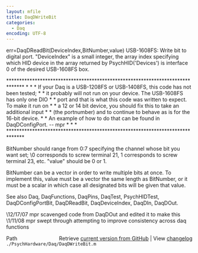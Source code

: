 ```yaml
---
layout: mfile
title: DaqDWriteBit
categories:
  - Daq
encoding: UTF-8
---
```


err=DaqDReadBit(DeviceIndex,BitNumber,value)
USB-1608FS: Write bit to digital port.
"DeviceIndex" is a small integer, the array index specifying which HID
      device in the array returned by PsychHID('Devices') is interface 0
      of the desired USB-1608FS box.

\*\*\*\*\*\*\*\*\*\*\*\*\*\*\*\*\*\*\*\*\*\*\*\*\*\*\*\*\*\*\*\*\*\*\*\*\*\*\*\*\*\*\*\*\*\*\*\*\*\*\*\*\*\*\*\*\*\*\*\*\*\*\*\*\*\*\*\*\*\*\*\*\*\*\*\*\*\*
\*                                                                            \*
\* If your Daq is a USB-1208FS or USB-1408FS, this code has not been tested;  \*
\* it probably will not run on your device.  The USB-1608FS has only one DIO  \*
\* port and that is what this code was written to expect.  To make it run on  \*
\* a 12 or 14 bit device, you should fix this to take an additional input     \*
\* (the portnumber) and to continue to behave as is for the 16-bit device.    \*
\* An example of how to do that can be found in DaqDConfigPort.  -- mpr       \*
\*                                                                            \*
\*\*\*\*\*\*\*\*\*\*\*\*\*\*\*\*\*\*\*\*\*\*\*\*\*\*\*\*\*\*\*\*\*\*\*\*\*\*\*\*\*\*\*\*\*\*\*\*\*\*\*\*\*\*\*\*\*\*\*\*\*\*\*\*\*\*\*\*\*\*\*\*\*\*\*\*\*\*

BitNumber should range from 0:7 specifying the channel whose bit you want set;
\0 corresponds to screw terminal 21, 1 corresponds to screw terminal 23, etc.
"value" should be 0 or 1.

BitNumber can be a vector in order to write multiple bits at once.  To
implement this, value must be a vector the same length as BitNumber, or it
must be a scalar in which case all designated bits will be given that value.

See also Daq, DaqFunctions, DaqPins, DaqTest, PsychHIDTest,
DaqDConfigPortBit, DaqDReadBit, DaqDeviceIndex, DaqDIn, DaqDOut.

\12/17/07 mpr scavenged code from DaqDOut and edited it to make this
\1/11/08  mpr  swept through attempting to improve consistency across daq
                  functions


<div class="code_header" style="text-align:right;">
  <span style="float:left;">Path&nbsp;&nbsp;</span> <span class="counter">Retrieve <a href=
  "https://raw.github.com/Psychtoolbox-3/Psychtoolbox-3/beta/./PsychHardware/Daq/DaqDWriteBit.m">current version from GitHub</a> | View <a href=
  "https://github.com/Psychtoolbox-3/Psychtoolbox-3/commits/beta/./PsychHardware/Daq/DaqDWriteBit.m">changelog</a></span>
</div>
<div class="code">
  <code>./PsychHardware/Daq/DaqDWriteBit.m</code>
</div>
